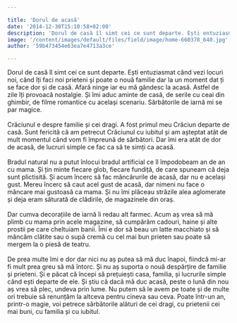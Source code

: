 ```yaml
---

title: 'Dorul de acasă'
date: '2014-12-30T15:10:58+02:00'
description: 'Dorul de casă îl simt cei ce sunt departe. Ești entuziasmat când vezi locurinoi, când îți faci noi prieteni și poate o nouă familie dar la un moment dat țise face dor și de casă. Afară ninge iar eu mă'
image: '/content/images/default/files/field/image/home-660378_640.jpg'
author: '59b473454e63ea7e4713a3ce'

---
```

<div class="kg-card-markdown"><p>Dorul de casă îl simt cei ce sunt departe. Ești entuziasmat când vezi locuri noi, când îți faci noi prieteni și poate o nouă familie dar la un moment dat ți se face dor și de casă. Afară ninge iar eu mă gândesc la acasă. Astfel de zile îți provoacă nostalgie. Și îmi aduc aminte de casă, de serile cu ceai din ghimbir, de filme romantice cu același scenariu. Sărbătorile de iarnă mi se par magice.<br /><br />
Crăciunul e despre familie și cei dragi. A fost primul meu Crăciun departe de casă. Sunt fericită că am petrecut Crăciunul cu iubitul și am așteptat atât de mult momentul când vom fi împreună de sărbători. Dar îmi era atât de dor de acasă, de lucruri simple ce fac ca să te simți ca acasă.<br /><br />
Bradul natural nu a putut înlocui bradul artificial ce îl împodobeam an de an cu mama. Și țin minte fiecare glob, fiecare fundiță, de care spuneam că deja sunt plictisită. Și acum încerc să fac mâncărurile de acasă, dar nu e același gust. Mereu încerc să caut acel gust de acasă, dar nimeni nu face o mâncare mai gustoasă ca mama. Și nu îmi plăceau străzile alea aglomerate și deja eram săturată de clădirile, de magazinele din oraș.<br /><br />
Dar cumva decorațiile de iarnă îi redau alt farmec. Acum aș vrea să mă plimb cu mama prin acele magazine, să cumpărăm cadouri, haine și alte prostii pe care cheltuiam banii. Îmi e dor să beau un latte macchiato și să mâncăm clătite sau o supă cremă cu cel mai bun prieten sau poate să mergem la o piesă de teatru.<br /><br />
De prea multe îmi e dor dar nici nu aș putea să mă duc înapoi, fiindcă mi-ar fi mult prea greu să mă întorc. Și nu aș suporta o nouă despărțire de familie și prieteni. Și e păcat că începi să prețuiești casa, familia, și lucrurile simple când ești departe de ele. Și știu că dacă mă duc acasă, peste o lună din nou aș vrea să plec, undeva prin lume. Nu putem să le avem pe toate și de multe ori trebuie să renunțăm la altceva pentru cineva sau ceva. Poate într-un an, printr-o magie, voi petrece sărbătorile alături de cei dragi, cu prietenii cei mai buni, cu familia și cu iubitul. </p>
</div>
